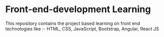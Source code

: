 # Front-end-development Learning
This repository contains the project based learning on front end technologies like :- HTML, CSS, JavaScript, Bootstrap, Angular, React JS
